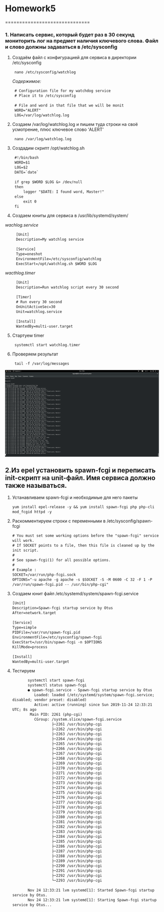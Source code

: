 # Homework5
==============================

### 1. Написать сервис, который будет раз в 30 секунд мониторить лог на предмет наличия ключевого слова. Файл и слово должны задаваться в /etc/sysconfig

1. Cоздаём файл с конфигурацией для сервиса в директории /etc/sysconfig 

        nano /etc/sysconfig/watchlog
        
   _Содержимое:_
   
        # Configuration file for my watchdog service
        # Place it to /etc/sysconfig

        # File and word in that file that we will be monit
        WORD="ALERT"
        LOG=/var/log/watchlog.log
        
 2. Создаем /var/log/watchlog.log и пишем туда строки на своё усмотрение, плюс ключевое слово ‘ALERT’
 
         nano /var/log/watchlog.log
         
 3. Создадим скрипт /opt/watchlog.sh
 
         #!/bin/bash
         WORD=$1
         LOG=$2
         DATE=`date`

         if grep $WORD $LOG &> /dev/null
         then
             logger "$DATE: I found word, Master!"
         else
             exit 0
         fi
         
 4. Создаем юниты для сервиса в /usr/lib/systemd/system/
 
 _wachlog.service_
 
         [Unit]
         Description=My watchlog service

         [Service]
         Type=oneshot
         EnvironmentFile=/etc/sysconfig/watchlog
         ExecStart=/opt/watchlog.sh $WORD $LOG 
 
 _wacthlog.timer_
 
         [Unit]
         Description=Run watchlog script every 30 second

         [Timer]
         # Run every 30 second
         OnUnitActiveSec=30
         Unit=watchlog.service

         [Install]
         WantedBy=multi-user.target
 
 5. Стартуем timer
 
         systemctl start watchlog.timer
         
 6. Проверяем результат
 
         tail -f /var/log/messages
         
         
 ![Screenshot](1.png)
 
 
 ## 2.Из epel установить spawn-fcgi и переписать init-скрипт на unit-файл. Имя сервиса должно также называться.
 
 1. Устанавливаем spawn-fcgi и необходимые для него пакеты 
 
        yum install epel-release -y && yum install spawn-fcgi php php-cli mod_fcgid httpd -y
         
 2. Раскомментируем строки с переменными в /etc/sysconfig/spawn-fcgi

        # You must set some working options before the "spawn-fcgi" service will work.
        # If SOCKET points to a file, then this file is cleaned up by the init script.
        #
        # See spawn-fcgi(1) for all possible options.
        #
        # Example :
        SOCKET=/var/run/php-fcgi.sock
        OPTIONS="-u apache -g apache -s $SOCKET -S -M 0600 -C 32 -F 1 -P /var/run/spawn-fcgi.pid -- /usr/bin/php-cgi"
        
 3. Создаем юнит файл /etc/systemd/system/spawn-fcgi.service
 
        [Unit]
        Description=Spawn-fcgi startup service by Otus
        After=network.target

        [Service]
        Type=simple
        PIDFile=/var/run/spawn-fcgi.pid
        EnvironmentFile=/etc/sysconfig/spawn-fcgi
        ExecStart=/usr/bin/spawn-fcgi -n $OPTIONS
        KillMode=process

        [Install]
        WantedBy=multi-user.target
        
  4. Тестируем
  
                systemctl start spawn-fcgi
                systemctl status spawn-fcgi
                ● spawn-fcgi.service - Spawn-fcgi startup service by Otus
                   Loaded: loaded (/etc/systemd/system/spawn-fcgi.service; disabled; vendor preset: disabled)
                   Active: active (running) since Sun 2019-11-24 12:33:21 UTC; 8s ago
                 Main PID: 2261 (php-cgi)
                   CGroup: /system.slice/spawn-fcgi.service
                           ├─2261 /usr/bin/php-cgi
                           ├─2262 /usr/bin/php-cgi
                           ├─2263 /usr/bin/php-cgi
                           ├─2264 /usr/bin/php-cgi
                           ├─2265 /usr/bin/php-cgi
                           ├─2266 /usr/bin/php-cgi
                           ├─2267 /usr/bin/php-cgi
                           ├─2268 /usr/bin/php-cgi
                           ├─2269 /usr/bin/php-cgi
                           ├─2270 /usr/bin/php-cgi
                           ├─2271 /usr/bin/php-cgi
                           ├─2272 /usr/bin/php-cgi
                           ├─2273 /usr/bin/php-cgi
                           ├─2274 /usr/bin/php-cgi
                           ├─2275 /usr/bin/php-cgi
                           ├─2276 /usr/bin/php-cgi
                           ├─2277 /usr/bin/php-cgi
                           ├─2278 /usr/bin/php-cgi
                           ├─2279 /usr/bin/php-cgi
                           ├─2280 /usr/bin/php-cgi
                           ├─2281 /usr/bin/php-cgi
                           ├─2282 /usr/bin/php-cgi
                           ├─2283 /usr/bin/php-cgi
                           ├─2284 /usr/bin/php-cgi
                           ├─2285 /usr/bin/php-cgi
                           ├─2286 /usr/bin/php-cgi
                           ├─2287 /usr/bin/php-cgi
                           ├─2288 /usr/bin/php-cgi
                           ├─2289 /usr/bin/php-cgi
                           ├─2290 /usr/bin/php-cgi
                           ├─2291 /usr/bin/php-cgi
                           ├─2292 /usr/bin/php-cgi
                           └─2293 /usr/bin/php-cgi

                Nov 24 12:33:21 lvm systemd[1]: Started Spawn-fcgi startup service by Otus.
                Nov 24 12:33:21 lvm systemd[1]: Starting Spawn-fcgi startup service by Otus...



 
